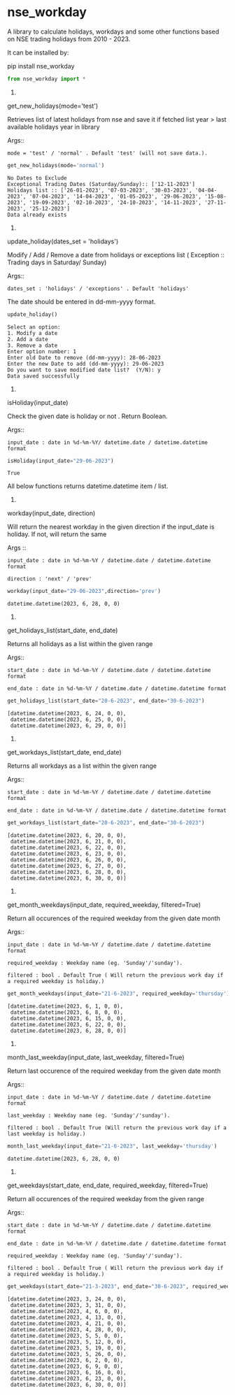# nse_workday

<div class="cell markdown">

  A library to calculate holidays, workdays and some other functions based
on NSE trading holidays from 2010 - 2023.

It can be installed by:

</div>

<div class="cell markdown">

pip install nse_workday

</div>

<div class="cell code" execution_count="1">

``` python
from nse_workday import *
```

</div>

<div class="cell markdown">

1.  

get_new_holidays(mode='test')

Retrieves list of latest holidays from nse and save it if fetched list
year \> last available holidays year in library

Args::

    mode = 'test' / 'normal' . Default 'test' (will not save data.). 

</div>

<div class="cell code" execution_count="5">

``` python
get_new_holidays(mode='normal')
```

<div class="output stream stdout">

    No Dates to Exclude
    Exceptional Trading Dates (Saturday/Sunday):: ['12-11-2023']
    Holidays list :: ['26-01-2023', '07-03-2023', '30-03-2023', '04-04-2023', '07-04-2023', '14-04-2023', '01-05-2023', '29-06-2023', '15-08-2023', '19-09-2023', '02-10-2023', '24-10-2023', '14-11-2023', '27-11-2023', '25-12-2023']
    Data already exists

</div>

</div>

<div class="cell markdown">

1.  

update_holiday(dates_set = 'holidays')

Modify / Add / Remove a date from holidays or exceptions list (
Exception :: Trading days in Saturday/ Sunday)

Args::

    dates_set : 'holidays' / 'exceptions' . Default 'holidays'    

The date should be entered in dd-mm-yyyy format.

</div>

<div class="cell code" execution_count="2">

``` python
update_holiday()
```

<div class="output stream stdout">

    Select an option:
    1. Modify a date 
    2. Add a date 
    3. Remove a date
    Enter option number: 1
    Enter old Date to remove (dd-mm-yyyy): 28-06-2023
    Enter the new Date to add (dd-mm-yyyy): 29-06-2023
    Do you want to save modified date list?  (Y/N): y
    Data saved successfully

</div>

</div>

<div class="cell markdown">

1.  

isHoliday(input_date)

Check the given date is holiday or not . Return Boolean.

Args::

    input_date : date in %d-%m-%Y/ datetime.date / datetime.datetime format

</div>

<div class="cell code" execution_count="2">

``` python
isHoliday(input_date="29-06-2023")
```

<div class="output execute_result" execution_count="2">

    True

</div>

</div>

<div class="cell markdown">

All below functions returns datetime.datetime item / list.

1.  

workday(input_date, direction)

Will return the nearest workday in the given direction if the input_date
is holiday. If not, will return the same

Args ::

    input_date : date in %d-%m-%Y / datetime.date / datetime.datetime format    

    direction : 'next' / 'prev'

</div>

<div class="cell code" execution_count="4">

``` python
workday(input_date="29-06-2023",direction='prev')
```

<div class="output execute_result" execution_count="4">

    datetime.datetime(2023, 6, 28, 0, 0)

</div>

</div>

<div class="cell markdown">

1.  

get_holidays_list(start_date, end_date)

Returns all holidays as a list within the given range

Args::

    start_date : date in %d-%m-%Y / datetime.date / datetime.datetime format    

    end_date : date in %d-%m-%Y / datetime.date / datetime.datetime format

</div>

<div class="cell code" execution_count="10">

``` python
get_holidays_list(start_date="20-6-2023", end_date="30-6-2023")
```

<div class="output execute_result" execution_count="10">

    [datetime.datetime(2023, 6, 24, 0, 0),
     datetime.datetime(2023, 6, 25, 0, 0),
     datetime.datetime(2023, 6, 29, 0, 0)]

</div>

</div>

<div class="cell markdown">

1.  

get_workdays_list(start_date, end_date)

Returns all workdays as a list within the given range

Args::

    start_date : date in %d-%m-%Y / datetime.date / datetime.datetime format    

    end_date : date in %d-%m-%Y / datetime.date / datetime.datetime format

</div>

<div class="cell code" execution_count="11">

``` python
get_workdays_list(start_date="20-6-2023", end_date="30-6-2023")
```

<div class="output execute_result" execution_count="11">

    [datetime.datetime(2023, 6, 20, 0, 0),
     datetime.datetime(2023, 6, 21, 0, 0),
     datetime.datetime(2023, 6, 22, 0, 0),
     datetime.datetime(2023, 6, 23, 0, 0),
     datetime.datetime(2023, 6, 26, 0, 0),
     datetime.datetime(2023, 6, 27, 0, 0),
     datetime.datetime(2023, 6, 28, 0, 0),
     datetime.datetime(2023, 6, 30, 0, 0)]

</div>

</div>

<div class="cell markdown">

1.  

get_month_weekdays(input_date, required_weekday, filtered=True)

Return all occurences of the required weekday from the given date month

Args::

    input_date : date in %d-%m-%Y / datetime.date / datetime.datetime format    

    required_weekday : Weekday name (eg. 'Sunday'/'sunday').    

    filtered : bool . Default True ( Will return the previous work day if a required weekday is holiday.) 

</div>

<div class="cell code" execution_count="12">

``` python
get_month_weekdays(input_date="21-6-2023", required_weekday='thursday')
```

<div class="output execute_result" execution_count="12">

    [datetime.datetime(2023, 6, 1, 0, 0),
     datetime.datetime(2023, 6, 8, 0, 0),
     datetime.datetime(2023, 6, 15, 0, 0),
     datetime.datetime(2023, 6, 22, 0, 0),
     datetime.datetime(2023, 6, 28, 0, 0)]

</div>

</div>

<div class="cell markdown">

1.  

month_last_weekday(input_date, last_weekday, filtered=True)

Return last occurence of the required weekday from the given date month

Args::

    input_date : date in %d-%m-%Y / datetime.date / datetime.datetime format    

    last_weekday : Weekday name (eg. 'Sunday'/'sunday').    

    filtered : bool . Default True (Will return the previous work day if a last weekday is holiday.) 

</div>

<div class="cell code" execution_count="14">

``` python
month_last_weekday(input_date="21-6-2023", last_weekday='thursday')
```

<div class="output execute_result" execution_count="14">

    datetime.datetime(2023, 6, 28, 0, 0)

</div>

</div>

<div class="cell markdown">

1.  

get_weekdays(start_date, end_date, required_weekday, filtered=True)

Return all occurences of the required weekday from the given range

Args::

    start_date : date in %d-%m-%Y / datetime.date / datetime.datetime format    

    end_date : date in %d-%m-%Y / datetime.date / datetime.datetime format    

    required_weekday : Weekday name (eg. 'Sunday'/'sunday').    

    filtered : bool . Default True ( Will return the previous work day if a required weekday is holiday.)

</div>

<div class="cell code" execution_count="15">

``` python
get_weekdays(start_date="21-3-2023", end_date="30-6-2023", required_weekday='friday')
```

<div class="output execute_result" execution_count="15">

    [datetime.datetime(2023, 3, 24, 0, 0),
     datetime.datetime(2023, 3, 31, 0, 0),
     datetime.datetime(2023, 4, 6, 0, 0),
     datetime.datetime(2023, 4, 13, 0, 0),
     datetime.datetime(2023, 4, 21, 0, 0),
     datetime.datetime(2023, 4, 28, 0, 0),
     datetime.datetime(2023, 5, 5, 0, 0),
     datetime.datetime(2023, 5, 12, 0, 0),
     datetime.datetime(2023, 5, 19, 0, 0),
     datetime.datetime(2023, 5, 26, 0, 0),
     datetime.datetime(2023, 6, 2, 0, 0),
     datetime.datetime(2023, 6, 9, 0, 0),
     datetime.datetime(2023, 6, 16, 0, 0),
     datetime.datetime(2023, 6, 23, 0, 0),
     datetime.datetime(2023, 6, 30, 0, 0)]

</div>

</div>

